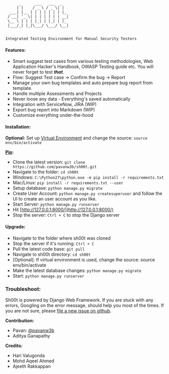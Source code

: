 ```
      _      ___   ___  _
     | |    / _ \ / _ \| |
  ___| |__ | | | | | | | |_
 / __| '_ \| | | | | | | __|
 \__ \ | | | |_| | |_| | |_
 |___/_| |_|\___/ \___/ \__|
 

Integrated Testing Environment for Manual Security Testers
```


#### Features:
- Smart suggest test cases from various testing methodologies, Web Application Hacker's Handbook, OWASP Testing guide etc. You will never forget to test ***that***.
- Flow: Suggest Test case -> Confirm the bug -> Report
- Manage your own bug templates and auto prepare bug report from template.
- Handle multiple Assessments and Projects
- Never loose any data - Everything's saved automatically
- Integration with ServiceNow, JIRA (WIP)
- Export bug report into Markdown (WIP)
- Customize everything under-the-hood



#### Installation:
**Optional:** Set up [Virtual Environment](http://docs.python-guide.org/en/latest/dev/virtualenvs/) and change the source: `source env/bin/activate`

**[Pip](https://pypi.python.org/pypi/pip):**
* Clone the latest version: `git clone https://github.com/pavanw3b/sh00t.git
`
* Navigate to the folder: `cd sh00t`
* Windows: `C:\Python27\python.exe -m pip install -r requirements.txt`
* Mac/Linux: `pip install -r requirements.txt --user`
* Setup database: `python manage.py migrate`
* Create User Account: `python manage.py createsuperuser` and follow the UI to create an user account as you like.
* Start Server: `python manage.py runserver`
* Hit [http://127.0.0.1:8000/](http://127.0.0.1:8000/)
* Stop the server: `Ctrl + C` to stop the Django server

#### Upgrade:
* Navigate to the folder where sh00t was cloned
* Stop the server if it's running: `Ctrl + C`
* Pull the latest code base: `git pull`
* Navigate to sh00t directory: `cd sh00t`
* \[Optional\]: If virtual environment is used, change the source: source env/bin/activate
* Make the latest database changes: `python manage.py migrate`
* Start: `python manage.py runserver`

### Troubleshoot:
Sh00t is powered by Django Web Framework. If you are stuck with any errors, Googling on the error message, should help you most of the times. If you are not sure, please [file a new issue on github](https://github.com/pavanw3b/sh00t/issues/new).

**Contribution:**
- Pavan: [@pavanw3b](https://twitter.com/pavanw3b)
- Aditya Ganapathy

**Credits:**
- Hari Valugonda
- Mohd Aqeel Ahmed
- Ajeeth Rakkappan
